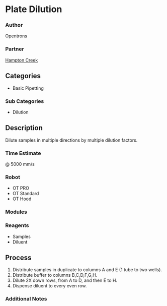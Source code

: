 # Plate Dilution

### Author
Opentrons

### Partner
[Hampton Creek](www.hamptoncreek.com)

## Categories
* Basic Pipetting

### Sub Categories
* Dilution


## Description
Dilute samples in multiple directions by multiple dilution factors.

### Time Estimate
@ 5000 mm/s

### Robot
* OT PRO 
* OT Standard
* OT Hood

### Modules


### Reagents
* Samples
* Diluent

## Process
1. Distribute samples in duplicate to columns A and E (1 tube to two wells).
2. Distribute buffer to columns B,C,D,F,G,H.
3. Dilute 2X down rows, from A to D, and then E to H.
4. Dispense diluent to every even row.


### Additional Notes
